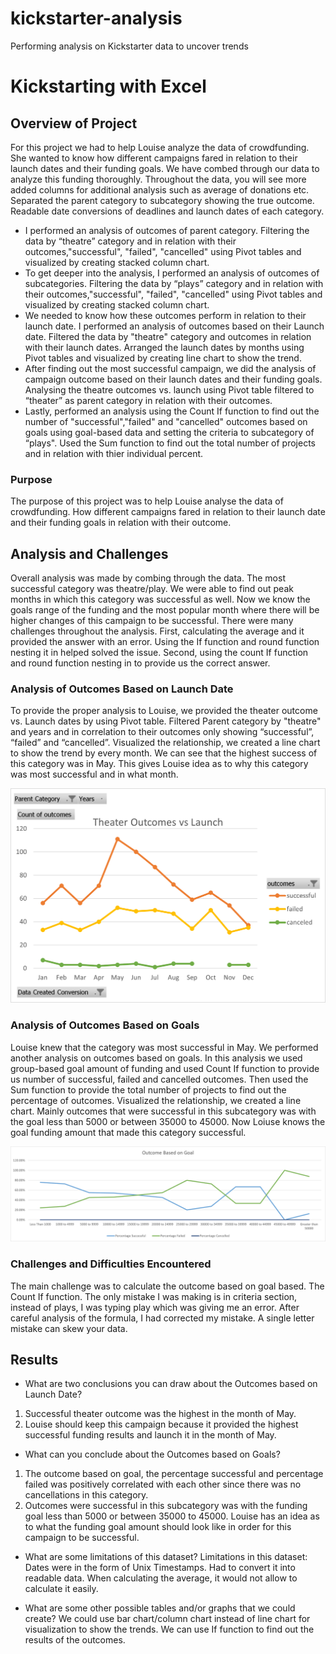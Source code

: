 # kickstarter-analysis
Performing analysis on Kickstarter data to uncover trends
# **Kickstarting with Excel**

## **Overview of Project**
For this project we had to help Louise analyze the data of crowdfunding. She wanted to know how different campaigns fared in relation to their launch dates and their funding goals. 
We have combed through our data to analyze this funding thoroughly. 
Throughout the data, you will see more added columns for additional analysis such as average of donations etc. Separated the parent category to subcategory showing the true outcome.  Readable date conversions of deadlines and launch dates of each category.
- I performed an analysis of outcomes of parent category. Filtering the data by “theatre” category and in relation with their outcomes,"successful", "failed", "cancelled" using Pivot tables and visualized by creating stacked column chart. 
- To get deeper into the analysis, I performed an analysis of outcomes of subcategories. Filtering the data by “plays” category and in relation with their outcomes,"successful", "failed", "cancelled" using Pivot tables and visualized by creating stacked column chart. 
-	We needed to know how these outcomes perform in relation to their launch date. I performed an analysis of outcomes based on their Launch date. Filtered the data by "theatre" category and outcomes in relation with their launch dates. Arranged the launch dates by months using Pivot tables and visualized by creating line chart to show the trend.     
-	After finding out the most successful campaign, we did the analysis of campaign outcome based on their launch dates and their funding goals. Analysing the theatre outcomes vs. launch using Pivot table filtered to “theater” as parent category in relation with their outcomes. 
-	Lastly, performed an analysis using the Count If function to find out the number of "successful","failed" and "cancelled" outcomes based on goals using goal-based data and setting the criteria to subcategory of “plays". Used the Sum function to find out the total number of projects and in relation with thier individual percent.   

### **Purpose**
The purpose of this project was to help Louise analyse the data of crowdfunding. How different campaigns fared in relation to their launch date and their funding goals in relation with their outcome. 

## **Analysis and Challenges**
Overall analysis was made by combing through the data. The most successful category was theatre/play. We were able to find out peak months in which this category was successful as well. Now we know the goals range of the funding and the most popular month where there will be higher changes of this campaign to be successful. 
There were many challenges throughout the analysis. First, calculating the average and it provided the answer with an error. Using the If function and round function nesting it in helped solved the issue. Second, using the count If function and round function nesting in to provide us the correct answer. 

### **Analysis of Outcomes Based on Launch Date**
To provide the proper analysis to Louise, we provided the theater outcome vs. Launch dates by using Pivot table. Filtered Parent category by "theatre" and years and in correlation to their outcomes only showing “successful”, “failed” and “cancelled”. 
Visualized the relationship, we created a line chart to show the trend by every month.
We can see that the highest success of this category was in May. This gives Louise idea as to why this category was most successful and in what month.

![Theater_Outcomes_vs_Launch](https://github.com/Zainak94/kickstarter-analysis/blob/main/Theater_Outcomes_vs_Launch.png)
 

### **Analysis of Outcomes Based on Goals**
Louise knew that the category was most successful in May. We performed another analysis on outcomes based on goals. In this analysis we used group-based goal amount of funding and used Count If function to provide us number of successful, failed and cancelled outcomes. Then used the Sum function to provide the total number of projects to find out the percentage of outcomes. Visualized the relationship, we created a line chart. 
Mainly outcomes that were successful in this subcategory was with the goal less than 5000 or between 35000 to 45000. Now Loiuse knows the goal funding amount that made this category successful. 

![Outcomes_vs_Goals](https://github.com/Zainak94/kickstarter-analysis/blob/main/Outcomes_vs_Goals.png)


### **Challenges and Difficulties Encountered**
The main challenge was to calculate the outcome based on goal based. The Count If function. The only mistake I was making is in criteria section, instead of plays, I was typing play which was giving me an error. After careful analysis of the formula, I had corrected my mistake. A single letter mistake can skew your data.  


## **Results**

- What are two conclusions you can draw about the Outcomes based on Launch Date?
1. Successful theater outcome was the highest in the month of May. 
2. Louise should keep this campaign because it provided the highest successful funding results and launch it in the month of May. 

- What can you conclude about the Outcomes based on Goals?
1. The outcome based on goal, the percentage successful and percentage failed was positively correlated with each other since there was no cancellations in this category.
2. Outcomes were successful in this subcategory was with the funding goal less than 5000 or between 35000 to 45000. Louise has an idea as to what the funding goal amount should look like in order for this campaign to be successful. 


- What are some limitations of this dataset?
Limitations in this dataset: 
Dates were in the form of Unix Timestamps. Had to convert it into readable data. 
When calculating the average, it would not allow to calculate it easily. 

- What are some other possible tables and/or graphs that we could create?
We could use bar chart/column chart instead of line chart for visualization to show the trends. We can use If function to find out the results of the outcomes. 
